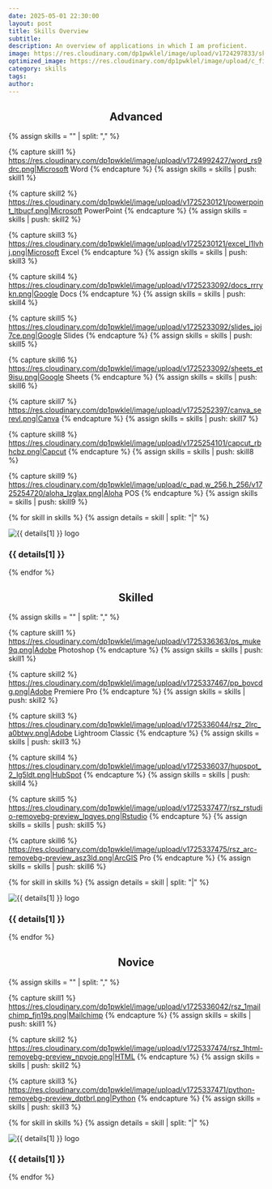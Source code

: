 ```yaml
---
date: 2025-05-01 22:30:00
layout: post
title: Skills Overview
subtitle: 
description: An overview of applications in which I am proficient.
image: https://res.cloudinary.com/dp1pwklel/image/upload/v1724297833/skills_veetm0.png
optimized_image: https://res.cloudinary.com/dp1pwklel/image/upload/c_fill,w_380,h_200/v1724297833/skills_veetm0.png
category: skills
tags:
author:
---
```


<h2 style="text-align: center;">Advanced</h2>

<div class="line-red"></div>

<section class="skills-grid">

{% assign skills = "" | split: "," %}

{% capture skill1 %}
https://res.cloudinary.com/dp1pwklel/image/upload/v1724992427/word_rs9drc.png|Microsoft Word
{% endcapture %}
{% assign skills = skills | push: skill1 %}

{% capture skill2 %}
https://res.cloudinary.com/dp1pwklel/image/upload/v1725230121/powerpoint_ltbucf.png|Microsoft PowerPoint
{% endcapture %}
{% assign skills = skills | push: skill2 %}

{% capture skill3 %}
https://res.cloudinary.com/dp1pwklel/image/upload/v1725230121/excel_l1lvhj.png|Microsoft Excel
{% endcapture %}
{% assign skills = skills | push: skill3 %}

{% capture skill4 %}
https://res.cloudinary.com/dp1pwklel/image/upload/v1725233092/docs_rrrykn.png|Google Docs
{% endcapture %}
{% assign skills = skills | push: skill4 %}

{% capture skill5 %}
https://res.cloudinary.com/dp1pwklel/image/upload/v1725233092/slides_joj7ce.png|Google Slides
{% endcapture %}
{% assign skills = skills | push: skill5 %}

{% capture skill6 %}
https://res.cloudinary.com/dp1pwklel/image/upload/v1725233092/sheets_et9isu.png|Google Sheets
{% endcapture %}
{% assign skills = skills | push: skill6 %}

{% capture skill7 %}
https://res.cloudinary.com/dp1pwklel/image/upload/v1725252397/canva_serevl.png|Canva
{% endcapture %}
{% assign skills = skills | push: skill7 %}

{% capture skill8 %}
https://res.cloudinary.com/dp1pwklel/image/upload/v1725254101/capcut_rbhcbz.png|Capcut
{% endcapture %}
{% assign skills = skills | push: skill8 %}

{% capture skill9 %}
https://res.cloudinary.com/dp1pwklel/image/upload/c_pad,w_256,h_256/v1725254720/aloha_lzglax.png|Aloha POS
{% endcapture %}
{% assign skills = skills | push: skill9 %}


  {% for skill in skills %}
    {% assign details = skill | split: "|" %}
    <div class="skill-card">
      <div class="card-image">
        <!-- <p>Debug: Image URL is {{ details[0] }}</p> -->
        <img src="{{ details[0] }}" alt="{{ details[1] }} logo">
      </div>
      <div class="card-content">
        <h3>{{ details[1] }}</h3>
      </div>
    </div>
  {% endfor %}
</section>


<h2 style="text-align: center;">Skilled</h2>

<div class="line-blue"></div>

<section class="skills-grid">

{% assign skills = "" | split: "," %}

{% capture skill1 %}
https://res.cloudinary.com/dp1pwklel/image/upload/v1725336363/ps_muke9q.png|Adobe Photoshop
{% endcapture %}
{% assign skills = skills | push: skill1 %}

{% capture skill2 %}
https://res.cloudinary.com/dp1pwklel/image/upload/v1725337467/pp_bovcdg.png|Adobe Premiere Pro
{% endcapture %}
{% assign skills = skills | push: skill2 %}

{% capture skill3 %}
https://res.cloudinary.com/dp1pwklel/image/upload/v1725336044/rsz_2lrc_a0btwv.png|Adobe Lightroom Classic
{% endcapture %}
{% assign skills = skills | push: skill3 %}

{% capture skill4 %}
https://res.cloudinary.com/dp1pwklel/image/upload/v1725336037/hupspot_2_lg5ldt.png|HubSpot
{% endcapture %}
{% assign skills = skills | push: skill4 %}

{% capture skill5 %}
https://res.cloudinary.com/dp1pwklel/image/upload/v1725337477/rsz_rstudio-removebg-preview_lpqyes.png|Rstudio
{% endcapture %}
{% assign skills = skills | push: skill5 %}

{% capture skill6 %}
https://res.cloudinary.com/dp1pwklel/image/upload/v1725337475/rsz_arc-removebg-preview_asz3ld.png|ArcGIS Pro
{% endcapture %}
{% assign skills = skills | push: skill6 %}

  {% for skill in skills %}
    {% assign details = skill | split: "|" %}
    <div class="skill-card">
      <div class="card-image">
        <!-- <p>Debug: Image URL is {{ details[0] }}</p> -->
        <img src="{{ details[0] }}" alt="{{ details[1] }} logo">
      </div>
      <div class="card-content">
        <h3>{{ details[1] }}</h3>
      </div>
    </div>
  {% endfor %}
</section>

<h2 style="text-align: center;">Novice</h2>

<div class="line-green"></div>

<section class="skills-grid">

{% assign skills = "" | split: "," %}

{% capture skill1 %}
https://res.cloudinary.com/dp1pwklel/image/upload/v1725336042/rsz_1mailchimp_fjn19s.png|Mailchimp
{% endcapture %}
{% assign skills = skills | push: skill1 %}

{% capture skill2 %}
https://res.cloudinary.com/dp1pwklel/image/upload/v1725337474/rsz_1html-removebg-preview_npvoje.png|HTML
{% endcapture %}
{% assign skills = skills | push: skill2 %}

{% capture skill3 %}
https://res.cloudinary.com/dp1pwklel/image/upload/v1725337471/python-removebg-preview_dptbrl.png|Python
{% endcapture %}
{% assign skills = skills | push: skill3 %}

  {% for skill in skills %}
    {% assign details = skill | split: "|" %}
    <div class="skill-card">
      <div class="card-image">
        <!-- <p>Debug: Image URL is {{ details[0] }}</p> -->
        <img src="{{ details[0] }}" alt="{{ details[1] }} logo">
      </div>
      <div class="card-content">
        <h3>{{ details[1] }}</h3>
      </div>
    </div>
  {% endfor %}
</section>
